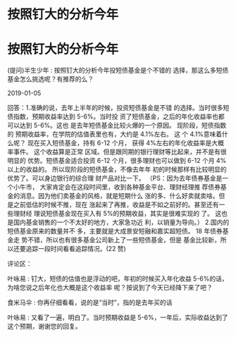 # 按照钉大的分析今年

# 按照钉大的分析今年

(提问)半生少年 : 按照钉大的分析今年投短债基金是个不错的 选择，那这么多短债基金怎么挑选呢？有推荐的么？

2019-01-05

回答：1.准确的说，去年上半年的时候，投资短债基金是不错 的选择。当时很多短债指数，预期收益率达到 5-6%。当时投 资了短债基金，之后的年化收益率也都可以达到 5-6%。这也 是去年短债基金比较火爆的一个原因。 现阶段，短债指数的 预期收益率，在学院的估值表里也有，大约是 4.1%左右。 这 个 4.1%意味着什么呢？ 现在买入短债基金，持有 6-12 个月， 获得 4%左右的年化收益率是大概率事件。 这个收益算是正常 区域。但是跟同期的银行理财等比起来，并不是有很明显的 优势。短债基金适合投资 6-12 个月，很多理财也可以做到 6-12 个月 4%以上的收益的。 所以现阶段的短债基金，不像去年年 初的时候那样有比较明显的优势了。可以身边银行的综合理 财产品对比一下。 （PS：因为去年债券基金是一个小牛市， 大家肯定会在这段时间里，收到各种基金平台、理财经理推 荐债券基金的消息。因为他们卖基金的风格，就是短期什么 涨的多、什么好卖就卖啥。但是之前低估的时候不推，现在 涨起来了再推，收益是不如之前好的。甚至还有一些理财经 理说短债基金现在买入有 5%的预期收益，其实是很难实现的 了。 这也是国内基金销售的一个不太好的地方，大家急功近 利，以销量为导向。） 2.国内的短债基金原来的数量并不 多，主要就是大成景安短融和嘉实超短债。 18 年债券基金走 势不错，所以也有很多基金公司新上了一些短债基金，但是 基金比较新，所以还要追踪一段时间看看追踪情况。(22 赞)

评论区：

叶咏易 : 钉大，短债的估值也是浮动的吧，年初的时候买入年化收益 5-6%的话，为啥您说之后年化也大概是这个收益率 呢？按说到了今天已经降下来了吧？

食米马伞 : 你再仔细看看，说的是“当时”，指的是去年买的话

叶咏易 : 又看了一遍，明白了。当时预期收益是 5-6%，一年后，实际收益达到了这个预期，谢谢您的回复。